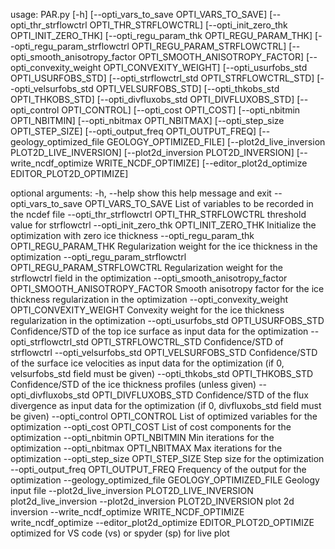 usage: PAR.py [-h] [--opti_vars_to_save OPTI_VARS_TO_SAVE]
              [--opti_thr_strflowctrl OPTI_THR_STRFLOWCTRL]
              [--opti_init_zero_thk OPTI_INIT_ZERO_THK]
              [--opti_regu_param_thk OPTI_REGU_PARAM_THK]
              [--opti_regu_param_strflowctrl OPTI_REGU_PARAM_STRFLOWCTRL]
              [--opti_smooth_anisotropy_factor OPTI_SMOOTH_ANISOTROPY_FACTOR]
              [--opti_convexity_weight OPTI_CONVEXITY_WEIGHT]
              [--opti_usurfobs_std OPTI_USURFOBS_STD]
              [--opti_strflowctrl_std OPTI_STRFLOWCTRL_STD]
              [--opti_velsurfobs_std OPTI_VELSURFOBS_STD]
              [--opti_thkobs_std OPTI_THKOBS_STD]
              [--opti_divfluxobs_std OPTI_DIVFLUXOBS_STD]
              [--opti_control OPTI_CONTROL] [--opti_cost OPTI_COST]
              [--opti_nbitmin OPTI_NBITMIN] [--opti_nbitmax OPTI_NBITMAX]
              [--opti_step_size OPTI_STEP_SIZE]
              [--opti_output_freq OPTI_OUTPUT_FREQ]
              [--geology_optimized_file GEOLOGY_OPTIMIZED_FILE]
              [--plot2d_live_inversion PLOT2D_LIVE_INVERSION]
              [--plot2d_inversion PLOT2D_INVERSION]
              [--write_ncdf_optimize WRITE_NCDF_OPTIMIZE]
              [--editor_plot2d_optimize EDITOR_PLOT2D_OPTIMIZE]

optional arguments:
  -h, --help            show this help message and exit
  --opti_vars_to_save OPTI_VARS_TO_SAVE
                        List of variables to be recorded in the ncdef file
  --opti_thr_strflowctrl OPTI_THR_STRFLOWCTRL
                        threshold value for strflowctrl
  --opti_init_zero_thk OPTI_INIT_ZERO_THK
                        Initialize the optimization with zero ice thickness
  --opti_regu_param_thk OPTI_REGU_PARAM_THK
                        Regularization weight for the ice thickness in the
                        optimization
  --opti_regu_param_strflowctrl OPTI_REGU_PARAM_STRFLOWCTRL
                        Regularization weight for the strflowctrl field in the
                        optimization
  --opti_smooth_anisotropy_factor OPTI_SMOOTH_ANISOTROPY_FACTOR
                        Smooth anisotropy factor for the ice thickness
                        regularization in the optimization
  --opti_convexity_weight OPTI_CONVEXITY_WEIGHT
                        Convexity weight for the ice thickness regularization
                        in the optimization
  --opti_usurfobs_std OPTI_USURFOBS_STD
                        Confidence/STD of the top ice surface as input data
                        for the optimization
  --opti_strflowctrl_std OPTI_STRFLOWCTRL_STD
                        Confidence/STD of strflowctrl
  --opti_velsurfobs_std OPTI_VELSURFOBS_STD
                        Confidence/STD of the surface ice velocities as input
                        data for the optimization (if 0, velsurfobs_std field
                        must be given)
  --opti_thkobs_std OPTI_THKOBS_STD
                        Confidence/STD of the ice thickness profiles (unless
                        given)
  --opti_divfluxobs_std OPTI_DIVFLUXOBS_STD
                        Confidence/STD of the flux divergence as input data
                        for the optimization (if 0, divfluxobs_std field must
                        be given)
  --opti_control OPTI_CONTROL
                        List of optimized variables for the optimization
  --opti_cost OPTI_COST
                        List of cost components for the optimization
  --opti_nbitmin OPTI_NBITMIN
                        Min iterations for the optimization
  --opti_nbitmax OPTI_NBITMAX
                        Max iterations for the optimization
  --opti_step_size OPTI_STEP_SIZE
                        Step size for the optimization
  --opti_output_freq OPTI_OUTPUT_FREQ
                        Frequency of the output for the optimization
  --geology_optimized_file GEOLOGY_OPTIMIZED_FILE
                        Geology input file
  --plot2d_live_inversion PLOT2D_LIVE_INVERSION
                        plot2d_live_inversion
  --plot2d_inversion PLOT2D_INVERSION
                        plot 2d inversion
  --write_ncdf_optimize WRITE_NCDF_OPTIMIZE
                        write_ncdf_optimize
  --editor_plot2d_optimize EDITOR_PLOT2D_OPTIMIZE
                        optimized for VS code (vs) or spyder (sp) for live
                        plot
